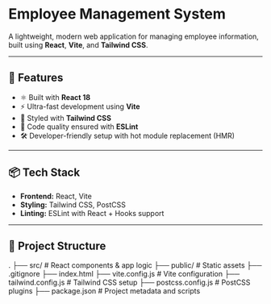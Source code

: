 # Employee Management System

A lightweight, modern web application for managing employee information, built using **React**, **Vite**, and **Tailwind CSS**.

---

## 🚀 Features

- ⚛️ Built with **React 18**
- ⚡ Ultra-fast development using **Vite**
- 🎨 Styled with **Tailwind CSS**
- 🧹 Code quality ensured with **ESLint**
- 🛠 Developer-friendly setup with hot module replacement (HMR)

---

## 📦 Tech Stack

- **Frontend:** React, Vite
- **Styling:** Tailwind CSS, PostCSS
- **Linting:** ESLint with React + Hooks support

---

## 📁 Project Structure

.
├── src/ # React components & app logic
├── public/ # Static assets
├── .gitignore
├── index.html
├── vite.config.js # Vite configuration
├── tailwind.config.js # Tailwind CSS setup
├── postcss.config.js # PostCSS plugins
├── package.json # Project metadata and scripts
